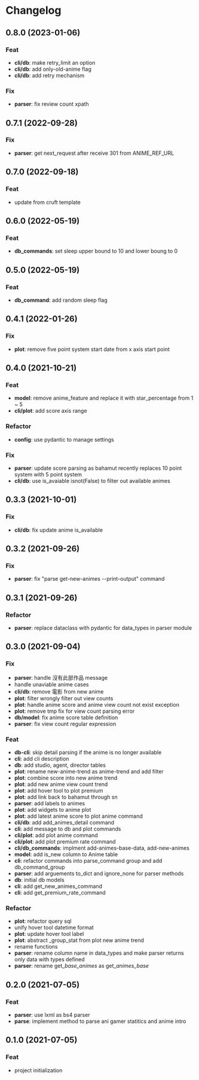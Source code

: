 # Changelog
## 0.8.0 (2023-01-06)

### Feat

- **cli/db**: make retry_limit an option
- **cli/db**: add only-old-anime flag
- **cli/db**: add retry mechanism

### Fix

- **parser**: fix review count xpath

## 0.7.1 (2022-09-28)

### Fix

- **parser**: get next_request after receive 301 from ANIME_REF_URL

## 0.7.0 (2022-09-18)

### Feat

- update from cruft template

## 0.6.0 (2022-05-19)

### Feat

- **db_commands**: set sleep upper bound to 10 and lower boung to 0

## 0.5.0 (2022-05-19)

### Feat

- **db_command**: add random sleep flag

## 0.4.1 (2022-01-26)

### Fix

- **plot**: remove five point system start date from x axis start point

## 0.4.0 (2021-10-21)

### Feat

- **model**: remove anime_feature and replace it with star_percentage from 1 ~ 5
- **cli/plot**: add score axis range

### Refactor

- **config**: use pydantic to manage settings

### Fix

- **parser**: update score parsing as bahamut recently replaces 10 point system with 5 point system
- **cli/db**: use is_avaiable isnot(False) to filter out available animes

## 0.3.3 (2021-10-01)

### Fix

- **cli/db**: fix update anime is_available

## 0.3.2 (2021-09-26)

### Fix

- **parser**: fix "parse get-new-animes --print-output" command

## 0.3.1 (2021-09-26)

### Refactor

- **parser**: replace dataclass with pydantic for data_types in parser module

## 0.3.0 (2021-09-04)

### Fix

- **parser**: handle 沒有此部作品 message
- handle unaviable anime cases
- **cli/db**: remove 電影 from new anime
- **plot**: filter wrongly filter out view counts
- **plot**: handle anime score and anime view count not exist exception
- **plot**: remove tmp fix for view count parsing error
- **db/model**: fix anime score table definition
- **parser**: fix view count regular expression

### Feat

- **db-cli**: skip detail parsing if the anime is no longer available
- **cli**: add cli description
- **db**: add studio, agent, director tables
- **plot**: rename new-anime-trend as anime-trend and add filter
- **plot**: combine score into new anime trend
- **plot**: add new anime view count trend
- **plot**: add hover tool to plot premium
- **plot**: add link back to bahamut through sn
- **parser**: add labels to animes
- **plot**: add widgets to anime plot
- **plot**: add latest anime score to plot anime command
- **cli/db**: add add_animes_detail command
- **cli**: add message to db and plot commands
- **cli/plot**: add plot anime command
- **cli/plot**: add plot premium rate command
- **cli/db_commands**: implment add-animes-base-data, add-new-animes
- **model**: add is_new column to Anime table
- **cli**: refactor commands into parse_command group and add db_command_group
- **parser**: add arguements to_dict and ignore_none for parser methods
- **db**: initial db models
- **cli**: add get_new_animes_command
- **cli**: add get_premium_rate_command

### Refactor

- **plot**: refactor query sql
- unify hover tool datetime format
- **plot**: update hover tool label
- **plot**: abstract _group_stat from plot new anime trend
- rename functions
- **parser**: rename column name in data_types and make parser returns only data with types defined
- **parser**: rename get_*_base_animes_* as get_*_animes_base_*

## 0.2.0 (2021-07-05)

### Feat

- **parser**: use lxml as bs4 parser
- **parse**: implement method to parse ani gamer statitics and anime intro

## 0.1.0 (2021-07-05)

### Feat

- project initialization
